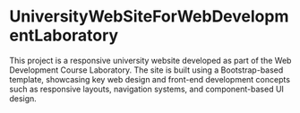 # UniversityWebSiteForWebDevelopmentLaboratory
This project is a responsive university website developed as part of the Web Development Course Laboratory. The site is built using a Bootstrap-based template, showcasing key web design and front-end development concepts such as responsive layouts, navigation systems, and component-based UI design.
